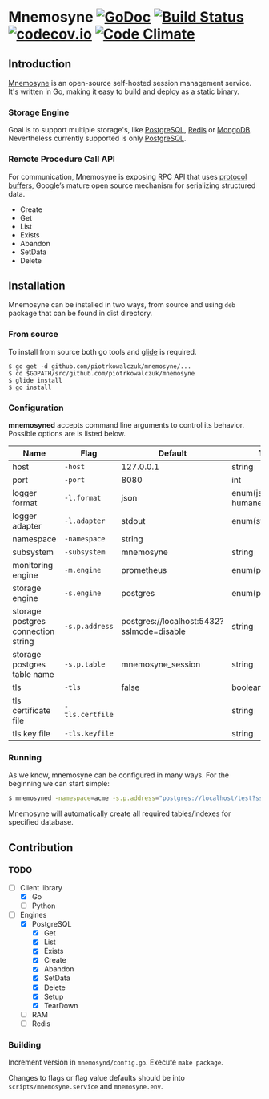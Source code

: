 # Mnemosyne [![GoDoc](https://godoc.org/github.com/piotrkowalczuk/mnemosyne?status.svg)](http://godoc.org/github.com/piotrkowalczuk/mnemosyne) [![Build Status](https://travis-ci.org/piotrkowalczuk/mnemosyne.svg)](https://travis-ci.org/piotrkowalczuk/mnemosyne)&nbsp;[![codecov.io](https://codecov.io/github/piotrkowalczuk/mnemosyne/coverage.svg?branch=master)](https://codecov.io/github/piotrkowalczuk/mnemosyne?branch=master)&nbsp;[![Code Climate](https://codeclimate.com/github/piotrkowalczuk/mnemosyne/badges/gpa.svg)](https://codeclimate.com/github/piotrkowalczuk/mnemosyne)

## Introduction

[Mnemosyne](http://github.com/piotrkowalczuk/mnemosyne) is an open-source self-hosted session management service. It's written in Go, making it easy to build and deploy as a static binary.

### Storage Engine
Goal is to support multiple storage's, like [PostgreSQL](http://www.postgresql.org/), [Redis](http://redis.io) or [MongoDB](https://www.mongodb.org). Nevertheless currently supported is only [PostgreSQL](http://www.postgresql.org/).

### Remote Procedure Call API
For communication, Mnemosyne is exposing RPC API that uses [protocol buffers](https://developers.google.com/protocol-buffers/), Google’s mature open source mechanism for serializing structured data.

* Create
* Get
* List
* Exists
* Abandon
* SetData
* Delete

## Installation

Mnemosyne can be installed in two ways, from source and using `deb` package that can be found in dist directory.

### From source

To install from source both go tools and [glide](github.com/Masterminds/glide) is required. 

```
$ go get -d github.com/piotrkowalczuk/mnemosyne/...
$ cd $GOPATH/src/github.com/piotrkowalczuk/mnemosyne
$ glide install
$ go install
```

### Configuration
**mnemosyned** accepts command line arguments to control its behavior. Possible options are is listed below.

| Name | Flag | Default | Type |
| --- | --- | --- | --- |
| host | `-host` | 127.0.0.1 | string |
| port | `-port` | 8080 |int |
| logger format | `-l.format` | json | enum(json, humane, logfmt) |
| logger adapter | `-l.adapter` | stdout | enum(stdout) |
|namespace|`-namespace`|string||
|subsystem|`-subsystem`| mnemosyne|string|
|monitoring engine|`-m.engine`|prometheus|enum(prometheus)|
|storage engine|`-s.engine`|postgres|enum(postgres)|
|storage postgres connection string|`-s.p.address`|postgres://localhost:5432?sslmode=disable|string|
|storage postgres table name|`-s.p.table`|mnemosyne_session|string|
|tls |`-tls`|false|boolean|
|tls certificate file |`-tls.certfile`| |string|
|tls key file |`-tls.keyfile`| |string|

### Running

As we know, mnemosyne can be configured in many ways. For the beginning we can start simple:

```bash
$ mnemosyned -namespace=acme -s.p.address="postgres://localhost/test?sslmode=disable"
```

Mnemosyne will automatically create all required tables/indexes for specified database.

## Contribution

### TODO

- [ ] Client library
    - [x] Go
    - [ ] Python
- [ ] Engines
	- [x] PostgreSQL
		- [x] Get
		- [x] List
		- [x] Exists
		- [x] Create
		- [x] Abandon
		- [x] SetData
		- [x] Delete
		- [x] Setup
		- [x] TearDown
	- [ ] RAM
	- [ ] Redis

### Building

Increment version in `mnemosynd/config.go`. Execute `make package`.

Changes to flags or flag value defaults should be into 
`scripts/mnemosyne.service` and `mnemosyne.env`.